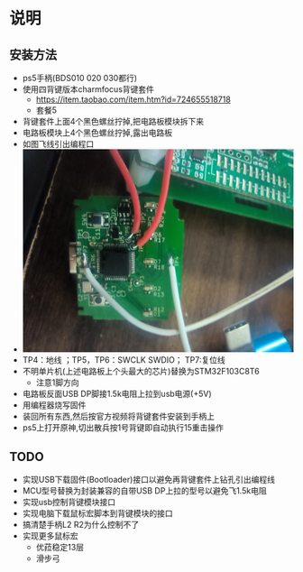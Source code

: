# 说明
## 安装方法
- ps5手柄(BDS010 020 030都行)
- 使用四背键版本charmfocus背键套件
  - https://item.taobao.com/item.htm?id=724655518718
  - 套餐5
- 背键套件上面4个黑色螺丝拧掉,把电路板模块拆下来
- 电路板模块上4个黑色螺丝拧掉,露出电路板
- 如图飞线引出编程口
- ![](image/1687951417428.jpg.jpg)
- TP4：地线 ；TP5，TP6：SWCLK SWDIO； TP7:复位线
- 不明单片机(上述电路板上个头最大的芯片)替换为STM32F103C8T6
  - 注意1脚方向
- 电路板反面USB DP脚接1.5k电阻上拉到usb电源(+5V)
- 用编程器烧写固件
- 装回所有东西,然后按官方视频将背键套件安装到手柄上
- ps5上打开原神,切出散兵按1号背键即自动执行15重击操作
## TODO
- 实现USB下载固件(Bootloader)接口以避免再背键套件上钻孔引出编程线
- MCU型号替换为封装兼容的自带USB DP上拉的型号以避免飞1.5k电阻
- 实现usb控制背键模块接口
- 实现电脑下载鼠标宏脚本到背键模块的接口
- 搞清楚手柄L2 R2为什么控制不了
- 实现更多鼠标宏
  - 优菈稳定13层
  - 滑步弓